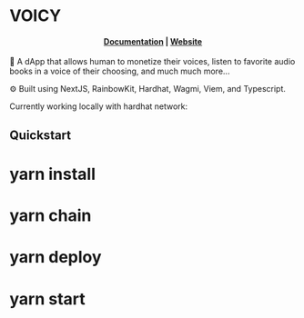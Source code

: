 # VOICY

<h4 align="center">
  <a href="https://docs.scaffoldeth.io">Documentation</a> |
  <a href="https://scaffoldeth.io">Website</a>
</h4>

🧪 A dApp that allows human to monetize their voices, listen to favorite audio books in a voice of their choosing, and much much more...

⚙️ Built using NextJS, RainbowKit, Hardhat, Wagmi, Viem, and Typescript.

Currently working locally with hardhat network:

## Quickstart

# yarn install
# yarn chain
# yarn deploy
# yarn start


